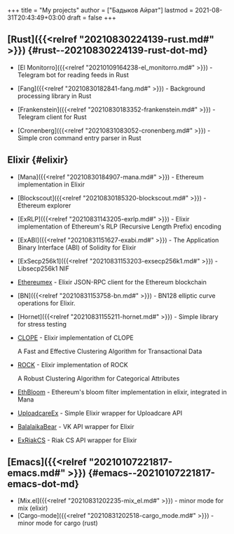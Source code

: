 +++
title = "My projects"
author = ["Бадыков Айрат"]
lastmod = 2021-08-31T20:43:49+03:00
draft = false
+++

## [Rust]({{<relref "20210830224139-rust.md#" >}}) {#rust--20210830224139-rust-dot-md}

-   [El Monitorro]({{<relref "20210109164238-el_monitorro.md#" >}}) - Telegram bot for reading feeds in Rust

-   [Fang]({{<relref "20210830182841-fang.md#" >}}) - Background processing library in Rust

-   [Frankenstein]({{<relref "20210830183352-frankenstein.md#" >}}) - Telegram client for Rust

-   [Cronenberg]({{<relref "20210831083052-cronenberg.md#" >}}) - Simple cron command entry parser in Rust


## Elixir {#elixir}

-   [Mana]({{<relref "20210830184907-mana.md#" >}}) - Ethereum implementation in Elixir

-   [Blockscout]({{<relref "20210830185320-blockscout.md#" >}}) - Ethereum explorer

-   [ExRLP]({{<relref "20210831143205-exrlp.md#" >}}) - Elixir implementation of Ethereum's RLP (Recursive Length Prefix) encoding

-   [ExABI]({{<relref "20210831151627-exabi.md#" >}}) - The Application Binary Interface (ABI) of Solidity for Elixir

-   [ExSecp256k1]({{<relref "20210831153203-exsecp256k1.md#" >}}) - Libsecp256k1 NIF

-   [Ethereumex](https://github.com/exthereum/ethereumex) - Elixir JSON-RPC client for the Ethereum blockchain

-   [BN]({{<relref "20210831153758-bn.md#" >}}) - BN128 elliptic curve operations for Elixir.

-   [Hornet]({{<relref "20210831155211-hornet.md#" >}}) - Simple library for stress testing

-   [CLOPE](https://github.com/ayrat555/clope) - Elixir implementation of CLOPE

    A Fast and Effective Clustering Algorithm for Transactional Data

-   [ROCK](https://github.com/ayrat555/rock) - Elixir implementation of ROCK

    A Robust Clustering Algorithm for Categorical Attributes

-   [EthBloom](https://github.com/ayrat555/eth%5Fbloom) - Ethereum's bloom filter implementation in elixir, integrated in Mana

-   [UploadcareEx](https://github.com/CryptoHamsters/uploadcare%5Fex) - Simple Elixir wrapper for Uploadcare API

-   [BalalaikaBear](https://github.com/BalalaikaIndustries/balalaika%5Fbear) - VK API wrapper for Elixir

-   [ExRiakCS](https://github.com/ayrat555/ex%5Friak%5Fcs) - Riak CS API wrapper for Elixir


## [Emacs]({{<relref "20210107221817-emacs.md#" >}}) {#emacs--20210107221817-emacs-dot-md}

-   [Mix.el]({{<relref "20210831202235-mix_el.md#" >}}) - minor mode for mix (elixir)
-   [Cargo-mode]({{<relref "20210831202518-cargo_mode.md#" >}}) - minor mode for cargo (rust)
